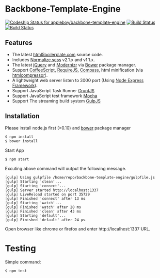 # Backbone-Template-Engine
[ ![Codeship Status for appleboy/backbone-template-engine](https://www.codeship.io/projects/cd4cbb80-0a59-0131-b608-2ec31197f4f1/status?branch=master)](https://www.codeship.io/projects/7463) [![Build Status](https://travis-ci.org/appleboy/backbone-template-engine.png)](http://travis-ci.org/appleboy/backbone-template-engine) [![Build Status](https://drone.io/github.com/appleboy/backbone-template-engine/status.png)](https://drone.io/github.com/appleboy/backbone-template-engine/latest)

## Features

* The latest [html5boilerplate.com](http://html5boilerplate.com/) source code.
* Includes [Normalize.scss](https://github.com/appleboy/normalize.scss) v2.1.x and v1.1.x.
* The latest [jQuery](http://jquery.com/) and [Modernizr](http://modernizr.com/) via [Bower](http://bower.io/) package manager.
* Support [CoffeeScript](http://coffeescript.org/), [RequireJS](http://requirejs.org/), [Compass](http://compass-style.org/), html minification (via [htmlcompressor](http://code.google.com/p/htmlcompressor/)).
* A lightweight web server listen to 3000 port (Using [Node Express Framework](http://expressjs.com/)).
* Support JavaScript Task Runner [GruntJS](http://gruntjs.com/)
* Support JavaScript test framework [Mocha](http://visionmedia.github.io/mocha/)
* Support The streaming build system [GulpJS](http://gulpjs.com)

## Installation

Please install node.js first (>0.10) and [bower](http://bower.io/) package manager

```bash
$ npm install
$ bower install
```

Start App

```bash
$ npm start
```

Excuting above command will output the following message.

```
[gulp] Using gulpfile /home/repo/backbone-template-engine/gulpfile.js
[gulp] Starting 'clean'...
[gulp] Starting 'connect'...
[gulp] Server started http://localhost:1337
[gulp] LiveReload started on port 35729
[gulp] Finished 'connect' after 13 ms
[gulp] Starting 'watch'...
[gulp] Finished 'watch' after 20 ms
[gulp] Finished 'clean' after 43 ms
[gulp] Starting 'default'...
[gulp] Finished 'default' after 24 μs
```

Open browser like chrome or firefox and enter http://localhost:1337 URL.

# Testing

Simple command:

```
$ npm test
```
